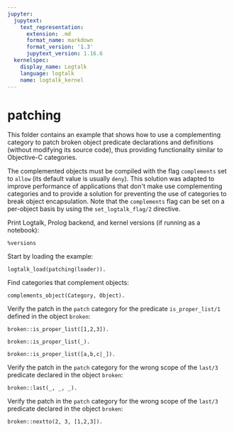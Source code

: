 ```yaml
---
jupyter:
  jupytext:
    text_representation:
      extension: .md
      format_name: markdown
      format_version: '1.3'
      jupytext_version: 1.16.6
  kernelspec:
    display_name: Logtalk
    language: logtalk
    name: logtalk_kernel
---
```


<!--
________________________________________________________________________

This file is part of Logtalk <https://logtalk.org/>  
SPDX-FileCopyrightText: 1998-2025 Paulo Moura <pmoura@logtalk.org>  
SPDX-License-Identifier: Apache-2.0

Licensed under the Apache License, Version 2.0 (the "License");
you may not use this file except in compliance with the License.
You may obtain a copy of the License at

    http://www.apache.org/licenses/LICENSE-2.0

Unless required by applicable law or agreed to in writing, software
distributed under the License is distributed on an "AS IS" BASIS,
WITHOUT WARRANTIES OR CONDITIONS OF ANY KIND, either express or implied.
See the License for the specific language governing permissions and
limitations under the License.
________________________________________________________________________
-->

# patching

This folder contains an example that shows how to use a complementing
category to patch broken object predicate declarations and definitions 
(without modifying its source code), thus providing functionality similar
to Objective-C categories.

The complemented objects must be compiled with the flag `complements` set
to `allow` (its default value is usually `deny`). This solution was adapted
to improve performance of applications that don't make use complementing
categories and to provide a solution for preventing the use of categories
to break object encapsulation. Note that the `complements` flag can be set
on a per-object basis by using the `set_logtalk_flag/2` directive.

Print Logtalk, Prolog backend, and kernel versions (if running as a notebook):

```logtalk
%versions
```

Start by loading the example:

```logtalk
logtalk_load(patching(loader)).
```

<!--
true.
-->

Find categories that complement objects:

```logtalk
complements_object(Category, Object).
```

<!--
Category = patch, Object = broken.
-->

Verify the patch in the `patch` category for the predicate `is_proper_list/1`
defined in the object `broken`:

```logtalk
broken::is_proper_list([1,2,3]).
```

<!--
true.
-->

```logtalk
broken::is_proper_list(_).
```

<!--
false.
-->

```logtalk
broken::is_proper_list([a,b,c|_]).
```

<!--
false.
-->

Verify the patch in the `patch` category for the wrong scope of the `last/3`
predicate declared in the object `broken`:

```logtalk
broken::last(_, _, _).
```

<!--
    permission_error(access, private_predicate, last/3),
    broken::last(_, _, _),
    user
-->

Verify the patch in the `patch` category for the wrong scope of the `last/3`
predicate declared in the object `broken`:

```logtalk
broken::nextto(2, 3, [1,2,3]).
```

<!--
true.
-->
